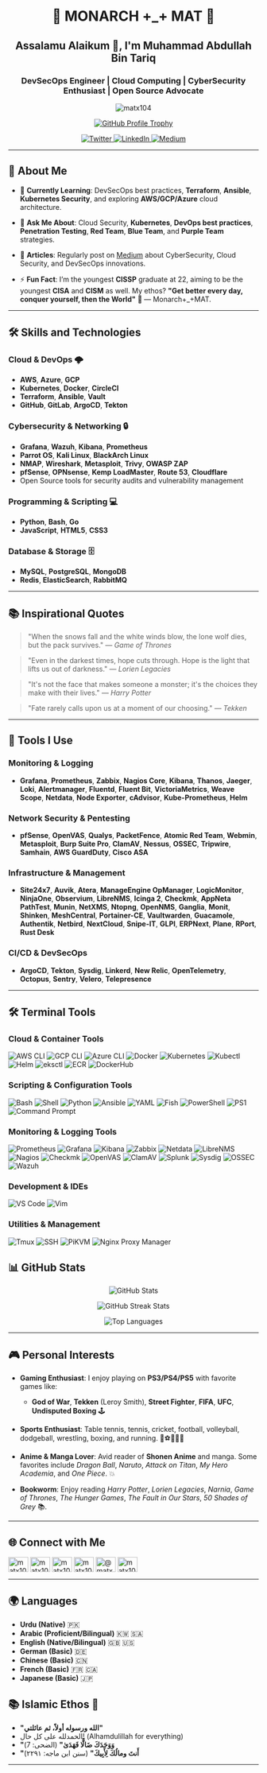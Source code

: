 <h1 align="center">👑 MONARCH +_+ MAT 👑</h1>
<h2 align="center" style="color:darkemerald;">Assalamu Alaikum 👋, I'm Muhammad Abdullah Bin Tariq</h2>
<h3 align="center" style="color:darkemerald;">DevSecOps Engineer | Cloud Computing | CyberSecurity Enthusiast | Open Source Advocate</h3>

<p align="center">
  <img src="https://komarev.com/ghpvc/?username=matx104&label=Profile%20views&color=006400&style=flat" alt="matx104" />
</p>

<p align="center">
  <a href="https://github.com/ryo-ma/github-profile-trophy">
    <img src="https://github-profile-trophy.vercel.app/?username=matx104&theme=onedark&no-bg=true" alt="GitHub Profile Trophy" />
  </a>
</p>

<p align="center">
  <a href="https://twitter.com/matx104" target="_blank">
    <img src="https://img.shields.io/twitter/follow/matx104?logo=twitter&style=for-the-badge&color=006400" alt="Twitter" />
  </a>
  <a href="https://linkedin.com/in/matx104" target="_blank">
    <img src="https://img.shields.io/badge/-LinkedIn-0A66C2?style=for-the-badge&logo=Linkedin&logoColor=white&color=darkgrey" alt="LinkedIn" />
  </a>
  <a href="https://medium.com/@matx104" target="_blank">
    <img src="https://img.shields.io/badge/Medium-12100E?style=for-the-badge&logo=medium&logoColor=white&color=darkemerald" alt="Medium" />
  </a>
</p>

---

## 🌟 **About Me**

- 🌱 **Currently Learning**: DevSecOps best practices, **Terraform**, **Ansible**, **Kubernetes Security**, and exploring **AWS/GCP/Azure** cloud architecture.
  
- 💬 **Ask Me About**: Cloud Security, **Kubernetes**, **DevOps best practices**, **Penetration Testing**, **Red Team**, **Blue Team**, and **Purple Team** strategies.

- 📝 **Articles**: Regularly post on [Medium](https://matx104.medium.com) about CyberSecurity, Cloud Security, and DevSecOps innovations.

- ⚡ **Fun Fact**: I’m the youngest **CISSP** graduate at 22, aiming to be the youngest **CISA** and **CISM** as well. My ethos? **"Get better every day, conquer yourself, then the World"** 💪 — Monarch+_+MAT.

---

## 🛠️ **Skills and Technologies**

### **Cloud & DevOps** 🌩️
- **AWS**, **Azure**, **GCP**
- **Kubernetes**, **Docker**, **CircleCI**
- **Terraform**, **Ansible**, **Vault**
- **GitHub**, **GitLab**, **ArgoCD**, **Tekton**

### **Cybersecurity & Networking** 🔒
- **Grafana**, **Wazuh**, **Kibana**, **Prometheus**
- **Parrot OS**, **Kali Linux**, **BlackArch Linux**
- **NMAP**, **Wireshark**, **Metasploit**, **Trivy**, **OWASP ZAP**
- **pfSense**, **OPNsense**, **Kemp LoadMaster**, **Route 53**, **Cloudflare**
- Open Source tools for security audits and vulnerability management

### **Programming & Scripting** 💻
- **Python**, **Bash**, **Go**
- **JavaScript**, **HTML5**, **CSS3**

### **Database & Storage** 🗄️
- **MySQL**, **PostgreSQL**, **MongoDB**
- **Redis**, **ElasticSearch**, **RabbitMQ**

---

## 📚 **Inspirational Quotes**

> "When the snows fall and the white winds blow, the lone wolf dies, but the pack survives." — *Game of Thrones*

> "Even in the darkest times, hope cuts through. Hope is the light that lifts us out of darkness." — *Lorien Legacies*

> "It's not the face that makes someone a monster; it's the choices they make with their lives." — *Harry Potter*

> "Fate rarely calls upon us at a moment of our choosing." — *Tekken*

---

## 🏅 **Tools I Use**

### **Monitoring & Logging**
- **Grafana**, **Prometheus**, **Zabbix**, **Nagios Core**, **Kibana**, **Thanos**, **Jaeger**, **Loki**, **Alertmanager**, **Fluentd**, **Fluent Bit**, **VictoriaMetrics**, **Weave Scope**, **Netdata**, **Node Exporter**, **cAdvisor**, **Kube-Prometheus**, **Helm**

### **Network Security & Pentesting**
- **pfSense**, **OpenVAS**, **Qualys**, **PacketFence**, **Atomic Red Team**, **Webmin**, **Metasploit**, **Burp Suite Pro**, **ClamAV**, **Nessus**, **OSSEC**, **Tripwire**, **Samhain**, **AWS GuardDuty**, **Cisco ASA**

### **Infrastructure & Management**
- **Site24x7**, **Auvik**, **Atera**, **ManageEngine OpManager**, **LogicMonitor**, **NinjaOne**, **Observium**, **LibreNMS**, **Icinga 2**, **Checkmk**, **AppNeta PathTest**, **Munin**, **NetXMS**, **Ntopng**, **OpenNMS**, **Ganglia**, **Monit**, **Shinken**, **MeshCentral**, **Portainer-CE**, **Vaultwarden**, **Guacamole**, **Authentik**, **Netbird**, **NextCloud**, **Snipe-IT**, **GLPI**, **ERPNext**, **Plane**, **RPort**, **Rust Desk**

### **CI/CD & DevSecOps**
- **ArgoCD**, **Tekton**, **Sysdig**, **Linkerd**, **New Relic**, **OpenTelemetry**, **Octopus**, **Sentry**, **Velero**, **Telepresence**

---

## 🛠️ Terminal Tools

### **Cloud & Container Tools**
<p align="left">
  <img src="https://img.shields.io/badge/AWS_CLI-232F3E?style=for-the-badge&logo=amazon-aws&logoColor=white" alt="AWS CLI" />
  <img src="https://img.shields.io/badge/GCP_CLI-4285F4?style=for-the-badge&logo=google-cloud&logoColor=white" alt="GCP CLI" />
  <img src="https://img.shields.io/badge/Azure_CLI-0078D4?style=for-the-badge&logo=microsoft-azure&logoColor=white" alt="Azure CLI" />
  <img src="https://img.shields.io/badge/Docker-2496ED?style=for-the-badge&logo=docker&logoColor=white" alt="Docker" />
  <img src="https://img.shields.io/badge/Kubernetes-326CE5?style=for-the-badge&logo=kubernetes&logoColor=white" alt="Kubernetes" />
  <img src="https://img.shields.io/badge/Kubectl-326CE5?style=for-the-badge&logo=kubernetes&logoColor=white" alt="Kubectl" />
  <img src="https://img.shields.io/badge/Helm-0F1689?style=for-the-badge&logo=helm&logoColor=white" alt="Helm" />
  <img src="https://img.shields.io/badge/eksctl-1A73E8?style=for-the-badge&logo=amazon-eks&logoColor=white" alt="eksctl" />
  <img src="https://img.shields.io/badge/ECR-FF9900?style=for-the-badge&logo=amazon-ecr&logoColor=white" alt="ECR" />
  <img src="https://img.shields.io/badge/DockerHub-2496ED?style=for-the-badge&logo=docker&logoColor=white" alt="DockerHub" />
</p>

### **Scripting & Configuration Tools**
<p align="left">
  <img src="https://img.shields.io/badge/Bash-4EAA25?style=for-the-badge&logo=gnu-bash&logoColor=white" alt="Bash" />
  <img src="https://img.shields.io/badge/Shell-FFD500?style=for-the-badge&logo=gnu&logoColor=black" alt="Shell" />
  <img src="https://img.shields.io/badge/Python-3776AB?style=for-the-badge&logo=python&logoColor=white" alt="Python" />
  <img src="https://img.shields.io/badge/Ansible-EE0000?style=for-the-badge&logo=ansible&logoColor=white" alt="Ansible" />
  <img src="https://img.shields.io/badge/YAML-CB171E?style=for-the-badge&logo=yaml&logoColor=white" alt="YAML" />
  <img src="https://img.shields.io/badge/Fish-FF4136?style=for-the-badge&logo=fish&logoColor=white" alt="Fish" />
  <img src="https://img.shields.io/badge/PowerShell-5391FE?style=for-the-badge&logo=powershell&logoColor=white" alt="PowerShell" />
  <img src="https://img.shields.io/badge/PS1-FFD500?style=for-the-badge&logo=powershell&logoColor=black" alt="PS1" />
  <img src="https://img.shields.io/badge/Command_Prompt-000000?style=for-the-badge&logo=windows&logoColor=white" alt="Command Prompt" />
</p>

### **Monitoring & Logging Tools**
<p align="left">
  <img src="https://img.shields.io/badge/Prometheus-E6522C?style=for-the-badge&logo=prometheus&logoColor=white" alt="Prometheus" />
  <img src="https://img.shields.io/badge/Grafana-F46800?style=for-the-badge&logo=grafana&logoColor=white" alt="Grafana" />
  <img src="https://img.shields.io/badge/Kibana-005571?style=for-the-badge&logo=kibana&logoColor=white" alt="Kibana" />
  <img src="https://img.shields.io/badge/Zabbix-CC0000?style=for-the-badge&logo=zabbix&logoColor=white" alt="Zabbix" />
  <img src="https://img.shields.io/badge/Netdata-010101?style=for-the-badge&logo=netdata&logoColor=white" alt="Netdata" />
  <img src="https://img.shields.io/badge/LibreNMS-00C957?style=for-the-badge&logo=librenms&logoColor=white" alt="LibreNMS" />
  <img src="https://img.shields.io/badge/Nagios-222222?style=for-the-badge&logo=nagios&logoColor=white" alt="Nagios" />
  <img src="https://img.shields.io/badge/Checkmk-44BBFF?style=for-the-badge&logo=checkmk&logoColor=white" alt="Checkmk" />
  <img src="https://img.shields.io/badge/OpenVAS-44BBFF?style=for-the-badge&logo=openvas&logoColor=white" alt="OpenVAS" />
  <img src="https://img.shields.io/badge/ClamAV-004386?style=for-the-badge&logo=clamav&logoColor=white" alt="ClamAV" />
  <img src="https://img.shields.io/badge/Splunk-000000?style=for-the-badge&logo=splunk&logoColor=white" alt="Splunk" />
  <img src="https://img.shields.io/badge/Sysdig-FF326C?style=for-the-badge&logo=sysdig&logoColor=white" alt="Sysdig" />
  <img src="https://img.shields.io/badge/OSSEC-FF326C?style=for-the-badge&logo=linux&logoColor=white" alt="OSSEC" />
  <img src="https://img.shields.io/badge/Wazuh-000000?style=for-the-badge&logo=wazuh&logoColor=white" alt="Wazuh" />
</p>

### **Development & IDEs**
<p align="left">
  <img src="https://img.shields.io/badge/VS_Code-007ACC?style=for-the-badge&logo=visual-studio-code&logoColor=white" alt="VS Code" />
  <img src="https://img.shields.io/badge/Vim-019733?style=for-the-badge&logo=vim&logoColor=white" alt="Vim" />
</p>

### **Utilities & Management**
<p align="left">
  <img src="https://img.shields.io/badge/Tmux-1BB91F?style=for-the-badge&logo=tmux&logoColor=white" alt="Tmux" />
  <img src="https://img.shields.io/badge/SSH-008080?style=for-the-badge&logo=gnu&logoColor=white" alt="SSH" />
  <img src="https://img.shields.io/badge/PiKVM-FF8800?style=for-the-badge&logo=linux&logoColor=white" alt="PiKVM" />
  <img src="https://img.shields.io/badge/Nginx-009639?style=for-the-badge&logo=nginx&logoColor=white" alt="Nginx Proxy Manager" />
</p>


## 📊 **GitHub Stats**

<p align="center">
  <img src="https://github-readme-stats.vercel.app/api?username=matx104&show_icons=true&theme=radical&bg_color=006400&title_color=FFF" alt="GitHub Stats" />
</p>
<p align="center">
  <img src="https://github-readme-streak-stats.herokuapp.com/?user=matx104&theme=tokyonight" alt="GitHub Streak Stats" />
</p>
<p align="center">
  <img src="https://github-readme-stats.vercel.app/api/top-langs/?username=matx104&layout=compact&theme=dracula" alt="Top Languages" />
</p>

---

## 🎮 **Personal Interests**

- **Gaming Enthusiast**: I enjoy playing on **PS3/PS4/PS5** with favorite games like:
  - **God of War**, **Tekken** (Leroy Smith), **Street Fighter**, **FIFA**, **UFC**, **Undisputed Boxing** 🕹️

- **Sports Enthusiast**: Table tennis, tennis, cricket, football, volleyball, dodgeball, wrestling, boxing, and running. 🏓⚽🥊🏃‍♂️

- **Anime & Manga Lover**: Avid reader of **Shonen Anime** and manga. Some favorites include *Dragon Ball*, *Naruto*, *Attack on Titan*, *My Hero Academia*, and *One Piece*. 💥

- **Bookworm**: Enjoy reading *Harry Potter*, *Lorien Legacies*, *Narnia*, *Game of Thrones*, *The Hunger Games*, *The Fault in Our Stars*, *50 Shades of Grey* 📚.

---

## 🌐 **Connect with Me**

<p align="left">
<a href="https://twitter.com/matx104" target="_blank"><img align="center" src="https://raw.githubusercontent.com/rahuldkjain/github-profile-readme-generator/master/src/images/icons/Social/twitter.svg" alt="matx104" height="30" width="40" /></a>
<a href="https://linkedin.com/in/matx104" target="_blank"><img align="center" src="https://raw.githubusercontent.com/rahuldkjain/github-profile-readme-generator/master/src/images/icons/Social/linked-in-alt.svg" alt="matx104" height="30" width="40" /></a>
<a href="https://fb.com/matx104" target="blank"><img align="center" src="https://raw.githubusercontent.com/rahuldkjain/github-profile-readme-generator/master/src/images/icons/Social/facebook.svg" alt="matx104" height="30" width="40" /></a>
<a href="https://instagram.com/matx104" target="blank"><img align="center" src="https://raw.githubusercontent.com/rahuldkjain/github-profile-readme-generator/master/src/images/icons/Social/instagram.svg" alt="matx104" height="30" width="40" /></a>
<a href="https://medium.com/@matx104" target="blank"><img align="center" src="https://raw.githubusercontent.com/rahuldkjain/github-profile-readme-generator/master/src/images/icons/Social/medium.svg" alt="@matx104" height="30" width="40" /></a>
<a href="https://www.hackerrank.com/matx104" target="blank"><img align="center" src="https://raw.githubusercontent.com/rahuldkjain/github-profile-readme-generator/master/src/images/icons/Social/hackerrank.svg" alt="matx104" height="30" width="40" /></a>
</p>

---

## 🌍 Languages

- **Urdu (Native)** 🇵🇰
- **Arabic (Proficient/Bilingual)** 🇰🇼 🇸🇦
- **English (Native/Bilingual)** 🇬🇧 🇺🇸
- **German (Basic)** 🇩🇪
- **Chinese (Basic)** 🇨🇳
- **French (Basic)** 🇫🇷 🇨🇦
- **Japanese (Basic)** 🇯🇵

## 📚 **Islamic Ethos** 🙏

- **"الله ورسوله أولاً، ثم عائلتي"**
- الحمدلله على كل حال! (Alhamdulillah for everything)
- **"وَوَجَدَكَ ضَالًّا فَهَدَىٰ"** (الضحى: 7)
- **"أَنتَ ومالُكَ لِأَبِيكَ"** (سنن ابن ماجه: ٢٢٩١)

---
